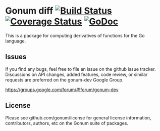# Gonum diff  [![Build Status](https://travis-ci.org/gonum/diff.svg)](https://travis-ci.org/gonum/diff)  [![Coverage Status](https://coveralls.io/repos/gonum/diff/badge.svg?branch=master&service=github)](https://coveralls.io/github/gonum/diff?branch=master) [![GoDoc](https://godoc.org/github.com/gonum/diff?status.svg)](https://godoc.org/github.com/gonum/diff)

This is a package for computing derivatives of functions for the Go language.

## Issues

If you find any bugs, feel free to file an issue on the github issue tracker. Discussions on API changes, added features, code review, or similar requests are preferred on the gonum-dev Google Group.

https://groups.google.com/forum/#!forum/gonum-dev

## License

Please see github.com/gonum/license for general license information, contributors, authors, etc on the Gonum suite of packages.
